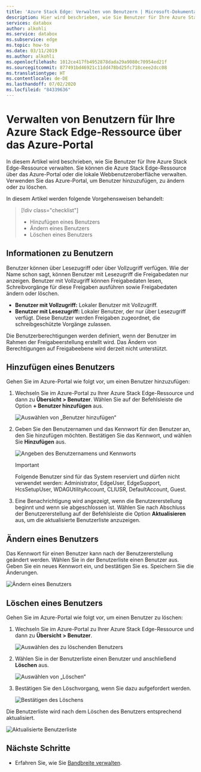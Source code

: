 ```yaml
---
title: 'Azure Stack Edge: Verwalten von Benutzern | Microsoft-Dokumentation'
description: Hier wird beschrieben, wie Sie Benutzer für Ihre Azure Stack Edge-Ressource über das Azure-Portal verwalten.
services: databox
author: alkohli
ms.service: databox
ms.subservice: edge
ms.topic: how-to
ms.date: 03/11/2019
ms.author: alkohli
ms.openlocfilehash: 1012ce417fb4952878dada29a9080c70954ed21f
ms.sourcegitcommit: 877491bd46921c11dd478bd25fc718ceee2dcc08
ms.translationtype: HT
ms.contentlocale: de-DE
ms.lasthandoff: 07/02/2020
ms.locfileid: "84339636"
---
```

# <a name="use-the-azure-portal-to-manage-users-on-your-azure-azure-stack-edge"></a>Verwalten von Benutzern für Ihre Azure Stack Edge-Ressource über das Azure-Portal

In diesem Artikel wird beschrieben, wie Sie Benutzer für Ihre Azure Stack Edge-Ressource verwalten. Sie können die Azure Stack Edge-Ressource über das Azure-Portal oder die lokale Webbenutzeroberfläche verwalten. Verwenden Sie das Azure-Portal, um Benutzer hinzuzufügen, zu ändern oder zu löschen.

In diesem Artikel werden folgende Vorgehensweisen behandelt:

> [!div class="checklist"]
> * Hinzufügen eines Benutzers
> * Ändern eines Benutzers
> * Löschen eines Benutzers

## <a name="about-users"></a>Informationen zu Benutzern

Benutzer können über Lesezugriff oder über Vollzugriff verfügen. Wie der Name schon sagt, können Benutzer mit Lesezugriff die Freigabedaten nur anzeigen. Benutzer mit Vollzugriff können Freigabedaten lesen, Schreibvorgänge für diese Freigaben ausführen sowie Freigabedaten ändern oder löschen.

 - **Benutzer mit Vollzugriff:** Lokaler Benutzer mit Vollzugriff.
 - **Benutzer mit Lesezugriff:** Lokaler Benutzer, der nur über Lesezugriff verfügt. Diese Benutzer werden Freigaben zugeordnet, die schreibgeschützte Vorgänge zulassen.

Die Benutzerberechtigungen werden definiert, wenn der Benutzer im Rahmen der Freigabeerstellung erstellt wird. Das Ändern von Berechtigungen auf Freigabeebene wird derzeit nicht unterstützt.

## <a name="add-a-user"></a>Hinzufügen eines Benutzers

Gehen Sie im Azure-Portal wie folgt vor, um einen Benutzer hinzuzufügen:

1. Wechseln Sie im Azure-Portal zu Ihrer Azure Stack Edge-Ressource und dann zu **Übersicht > Benutzer**. Wählen Sie auf der Befehlsleiste die Option **+ Benutzer hinzufügen** aus.

    ![Auswählen von „Benutzer hinzufügen“](media/azure-stack-edge-manage-users/add-user-1.png)

2. Geben Sie den Benutzernamen und das Kennwort für den Benutzer an, den Sie hinzufügen möchten. Bestätigen Sie das Kennwort, und wählen Sie **Hinzufügen** aus.

    ![Angeben des Benutzernamens und Kennworts](media/azure-stack-edge-manage-users/add-user-2.png)

    > [!IMPORTANT] 
    > Folgende Benutzer sind für das System reserviert und dürfen nicht verwendet werden: Administrator, EdgeUser, EdgeSupport, HcsSetupUser, WDAGUtilityAccount, CLIUSR, DefaultAccount, Guest.  

3. Eine Benachrichtigung wird angezeigt, wenn die Benutzererstellung beginnt und wenn sie abgeschlossen ist. Wählen Sie nach Abschluss der Benutzererstellung auf der Befehlsleiste die Option **Aktualisieren** aus, um die aktualisierte Benutzerliste anzuzeigen.


## <a name="modify-user"></a>Ändern eines Benutzers

Das Kennwort für einen Benutzer kann nach der Benutzererstellung geändert werden. Wählen Sie in der Benutzerliste einen Benutzer aus. Geben Sie ein neues Kennwort ein, und bestätigen Sie es. Speichern Sie die Änderungen.
 
![Ändern eines Benutzers](media/azure-stack-edge-manage-users/modify-user-1.png)


## <a name="delete-a-user"></a>Löschen eines Benutzers

Gehen Sie im Azure-Portal wie folgt vor, um einen Benutzer zu löschen:


1. Wechseln Sie im Azure-Portal zu Ihrer Azure Stack Edge-Ressource und dann zu **Übersicht > Benutzer**.

    ![Auswählen des zu löschenden Benutzers](media/azure-stack-edge-manage-users/delete-user-1.png)

2. Wählen Sie in der Benutzerliste einen Benutzer und anschließend **Löschen** aus.  

   ![Auswählen von „Löschen“](media/azure-stack-edge-manage-users/delete-user-2.png)

3. Bestätigen Sie den Löschvorgang, wenn Sie dazu aufgefordert werden. 

   ![Bestätigen des Löschens](media/azure-stack-edge-manage-users/delete-user-3.png)

Die Benutzerliste wird nach dem Löschen des Benutzers entsprechend aktualisiert.

![Aktualisierte Benutzerliste](media/azure-stack-edge-manage-users/delete-user-4.png)


## <a name="next-steps"></a>Nächste Schritte

- Erfahren Sie, wie Sie [Bandbreite verwalten](azure-stack-edge-manage-bandwidth-schedules.md).
